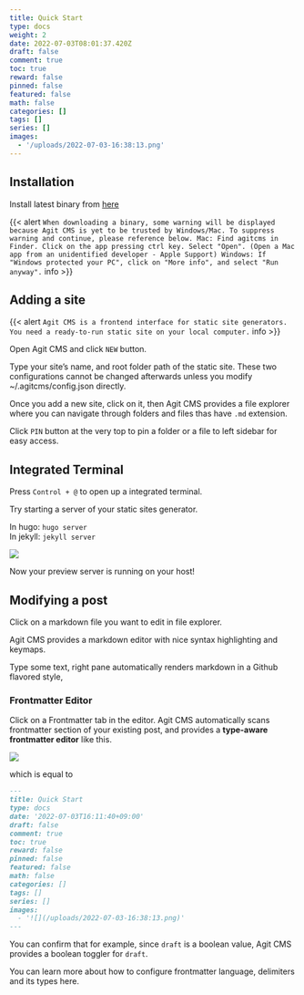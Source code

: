 ```yaml
---
title: Quick Start
type: docs
weight: 2
date: 2022-07-03T08:01:37.420Z
draft: false
comment: true
toc: true
reward: false
pinned: false
featured: false
math: false
categories: []
tags: []
series: []
images:
  - '/uploads/2022-07-03-16:38:13.png'
---
```

## Installation
Install latest binary from [here](https://github.com/0xsuk/agitcms/releases)

{{< alert `
When downloading a binary, some warning will be displayed because Agit CMS is yet to be trusted by Windows/Mac. To suppress warning and continue, please reference below. Mac: Find agitcms in Finder. Click on the app pressing ctrl key. Select "Open". (Open a Mac app from an unidentified developer - Apple Support) Windows: If "Windows protected your PC", click on "More info", and select "Run anyway".
` info >}} 

## Adding a site
{{< alert `
Agit CMS is a frontend interface for static site generators. You need a ready-to-run static site on your local computer.
` info >}}

Open Agit CMS and click `NEW` button. 

Type your site’s name, and root folder path of the static site.
These two configurations cannot be changed afterwards unless you modify ~/.agitcms/config.json directly.

Once you add a new site, click on it, then Agit CMS provides a file explorer where you can navigate through folders and files thas have `.md` extension.

Click `PIN` button at the very top to pin a folder or a file to left sidebar for easy access.

## Integrated Terminal
Press `Control + @` to open up a integrated terminal.

Try starting a server of your static sites generator.

In hugo: `hugo server`  
In jekyll: `jekyll server`

![](/uploads/2022-07-03-16:38:13.png)

Now your preview server is running on your host!

## Modifying a post
Click on a markdown file you want to edit in file explorer.

Agit CMS provides a markdown editor with nice syntax highlighting and keymaps.

Type some text, right pane automatically renders markdown in a Github flavored style,

### Frontmatter Editor
Click on a Frontmatter tab in the editor.
Agit CMS automatically scans frontmatter section of your existing post, and provides a **type-aware frontmatter editor** like this.

![](/uploads/2022-07-03-16:50:25.png)

which is equal to
```markdown
---
title: Quick Start
type: docs
date: '2022-07-03T16:11:40+09:00'
draft: false
comment: true
toc: true
reward: false
pinned: false
featured: false
math: false
categories: []
tags: []
series: []
images:
  - '![](/uploads/2022-07-03-16:38:13.png)'
---
```

You can confirm that for example, since `draft` is a boolean value, Agit CMS provides a boolean toggler for `draft`.

You can learn more about how to configure frontmatter language, delimiters and its types here.
